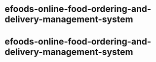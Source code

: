 # efoods-online-food-ordering-and-delivery-management-system
# efoods-online-food-ordering-and-delivery-management-system
